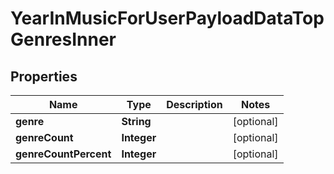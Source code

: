 

# YearInMusicForUserPayloadDataTopGenresInner


## Properties

| Name | Type | Description | Notes |
|------------ | ------------- | ------------- | -------------|
|**genre** | **String** |  |  [optional] |
|**genreCount** | **Integer** |  |  [optional] |
|**genreCountPercent** | **Integer** |  |  [optional] |



